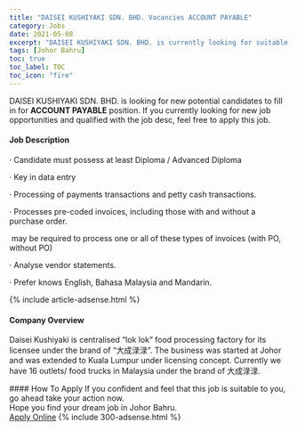 ```yaml
---
title: "DAISEI KUSHIYAKI SDN. BHD. Vacancies ACCOUNT PAYABLE" 
category: Jobs 
date: 2021-05-08 
excerpt: "DAISEI KUSHIYAKI SDN. BHD. is currently looking for suitable person to fill in the ACCOUNT PAYABLE which based in Johor Bahru" 
tags: [Johor Bahru] 
toc: true 
toc_label: TOC 
toc_icon: "fire" 
--- 
```


<p>DAISEI KUSHIYAKI SDN. BHD. is looking for new potential candidates to fill in for <b>ACCOUNT PAYABLE</b> position. If you currently looking for new job opportunities and qualified with the job desc, feel free to apply this job.
</p><div><div><h4>Job Description</h4></div><div><div><span><div><p>&#183; Candidate must possess at least Diploma / Advanced Diploma</p><p>&#183; Key in data entry</p><p>&#183; Processing of payments transactions and petty cash transactions.</p><p>&#183; Processes pre-coded invoices, including those with and without a purchase order.&#160;</p><p>&#160;may be required to process one or all of these types of invoices (with PO, without PO)</p><p>&#183; Analyse vendor statements.</p><p>&#183; Prefer knows English, Bahasa Malaysia and Mandarin.</p></div></span></div></div></div> 
{% include article-adsense.html %} 
<div><div><h4>Company Overview</h4></div><div><div><span><div><p>Daisei Kushiyaki is centralised &#8220;lok lok&#8221; food processing factory for its licensee under the brand of &#8220;&#22823;&#25104;&#28172;&#28172;&#8221;. The business was started at Johor and was extended to Kuala Lumpur under licensing concept. Currently we have 16 outlets/ food trucks in Malaysia under the brand of &#22823;&#25104;&#28172;&#28172;.</p></div></span></div></div></div> 
#### How To Apply 
If you confident and feel that this job is suitable to you, go ahead take your action now. <br/> 
Hope you find your dream job in Johor Bahru. <br/> 
<a href="https://www.jobstreet.com.my/en/job/account-payable-4560929?jobId=jobstreet-my-job-4560929&" class="btn btn--info" target="_blank" rel="nofollow noopenner">Apply Online</a> 
{% include 300-adsense.html %} 